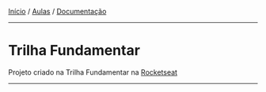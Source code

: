 [Início](https://github.com/Thalyalm/rocketseat-trilha-fundamentar) /
[Aulas](https://github.com/Thalyalm/rocketseat-trilha-fundamentar/tree/main/aulas) /
[Documentação](https://github.com/Thalyalm/rocketseat-trilha-fundamentar/tree/main/documentacao)

---

# Trilha Fundamentar

Projeto criado na Trilha Fundamentar na [Rocketseat](https://www.rocketseat.com.br/)

---